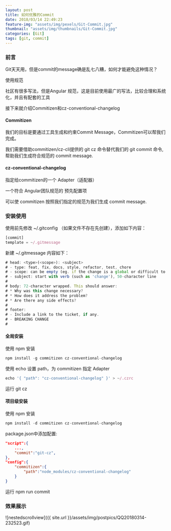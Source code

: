 ```yaml
---
layout: post
title: 如何优雅的Commit
date: 2018/03/14 22:49:23
feature-img: "assets/img/pexels/Git-Commit.jpg"
thumbnail: "assets/img/thumbnails/Git-Commit.jpg"
categories: [Git]
tags: [git, commit]
---
```


### 前言
Git天天用，但是commit的message确是乱七八糟，如何才能避免这种情况？

使用规范

社区有很多写法，但是Angular 规范，这是目前使用最广的写法，比较合理和系统化，并且有配套的工具

接下来就介绍Commitizen和cz-conventional-changelog

#### Commitizen
我们的目标是要通过工具生成和约束Commit Message，Commitizen可以帮我们完成。

我们需要借助commitizen/cz-cli提供的 git cz 命令替代我们的 git commit 命令, 帮助我们生成符合规范的 commit message.

#### cz-conventional-changelog
指定给commitizen的一个 Adapter（适配器） 

一个符合 Angular团队规范的 预先配置项

可以使 commitizen 按照我们指定的规范为我们生成 commit message.

### 安装使用
使用前先修改 ~/.gitconfig （如果文件不存在先创建），添加如下内容：

```javascript
[commit]
template = ~/.gitmessage
```

新建 ~/.gitmessage 内容如下：

```javascript
# head: <type>(<scope>): <subject>
# - type: feat, fix, docs, style, refactor, test, chore
# - scope: can be empty (eg. if the change is a global or difficult to assign to a single component)
# - subject: start with verb (such as 'change'), 50-character line
#
# body: 72-character wrapped. This should answer:
# * Why was this change necessary?
# * How does it address the problem?
# * Are there any side effects?
#
# footer: 
# - Include a link to the ticket, if any.
# - BREAKING CHANGE
#
```

#### 全局安装
使用 npm 安装

```javascript
npm install -g commitizen cz-conventional-changelog
```
使用 echo 设置 path，为 commitizen 指定 Adapter

```javascript
echo '{ "path": "cz-conventional-changelog" }' > ~/.czrc
```

运行 git cz

#### 项目级安装

使用 npm 安装

```javascript
npm install -d commitizen cz-conventional-changelog
```

package.json中添加配置:

```json
"script":{
	...,
	"commit":"git-cz",
},
"config":{
	"commitizen":{
		"path":"node_modules/cz-conventional-changelog"
	}
}
```

运行 npm run commit

### 效果展示

![nestedscrollview]({{ site.url }}/assets/img/postpics/QQ20180314-232523.gif)


